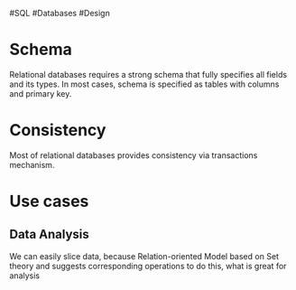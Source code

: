 #SQL #Databases #Design 
# Schema
Relational databases requires a strong schema that fully specifies all fields and its types. In most cases, schema is specified as tables with columns and primary key.

# Consistency
Most of relational databases provides consistency via transactions mechanism.

# Use cases
## Data Analysis
We can easily slice data, because Relation-oriented Model based on Set theory and suggests corresponding operations to do this, what is great for analysis